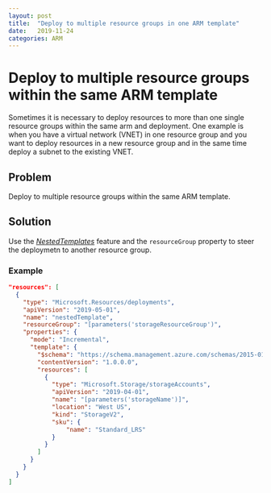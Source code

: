 ```yaml
---
layout: post
title:  "Deploy to multiple resource groups in one ARM template"
date:   2019-11-24 
categories: ARM
---
```


# Deploy to multiple resource groups within the same ARM template

Sometimes it is necessary to deploy resources to more than one single resource groups within the same arm and deployment. One example is when you have a virtual network (VNET) in one resource group and you want to deploy resources in a new resource group and in the same time deploy a subnet to the existing VNET. 

## Problem
Deploy to multiple resource groups within the same ARM template.


## Solution
Use the [_NestedTemplates_](https://docs.microsoft.com/en-us/azure/azure-resource-manager/resource-group-linked-templates#nested-template) feature and the `resourceGroup` property to steer the deploymetn to another resource group. 

### Example
```json
"resources": [
  {
    "type": "Microsoft.Resources/deployments",
    "apiVersion": "2019-05-01",
    "name": "nestedTemplate",
    "resourceGroup": "[parameters('storageResourceGroup')",
    "properties": {
      "mode": "Incremental",
      "template": {
        "$schema": "https://schema.management.azure.com/schemas/2015-01-01/deploymentTemplate.json#",
        "contentVersion": "1.0.0.0",
        "resources": [
          {
            "type": "Microsoft.Storage/storageAccounts",
            "apiVersion": "2019-04-01",
            "name": "[parameters('storageName')]",
            "location": "West US",
            "kind": "StorageV2",
            "sku": {
                "name": "Standard_LRS"
            }
          }
        ]
      }
    }
  }
]

```
<!---
[Full example ARM template](/link-to-raw-arm)
-->